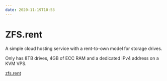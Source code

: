 ```yaml
---
date: 2020-11-19T10:53
---
```


# ZFS.rent

A simple cloud hosting service with a rent-to-own model for storage drives.

Only has 8TB drives, 4GB of ECC RAM and a dedicated IPv4 address on a KVM VPS.

[zfs.rent](https://zfs.rent)
